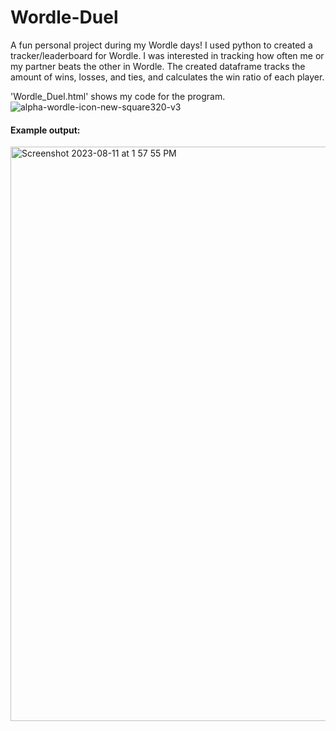 # Wordle-Duel
A fun personal project during my Wordle days! I used python to created a tracker/leaderboard for Wordle. I was interested in tracking how often me or my partner beats the other in Wordle. The created dataframe tracks the amount of wins, losses, and ties, and calculates the win ratio of each player. 

'Wordle_Duel.html' shows my code for the program. 
![alpha-wordle-icon-new-square320-v3](https://github.com/gtrane/Wordle-Duel/assets/116750192/9c3a20f5-5e00-4e46-a21a-7cebf91afc33)

#### Example output:

<img width="919" alt="Screenshot 2023-08-11 at 1 57 55 PM" src="https://github.com/gtrane/Wordle-Duel/assets/116750192/ab2d27d6-f7e0-4739-b65e-f3111abedfcf">

